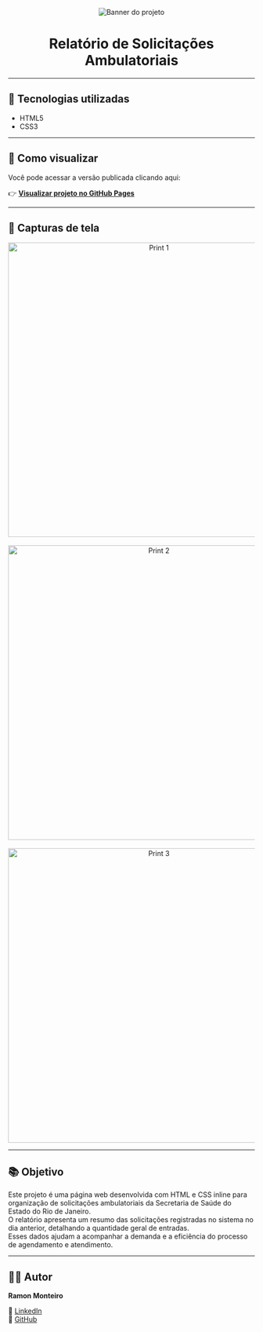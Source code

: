 <p align="center">
  <img src="https://github.com/user-attachments/assets/3dc18ff3-85bd-454a-96ea-aca9b77cb417" alt="Banner do projeto">
</p>

<h1 align="center">Relatório de Solicitações Ambulatoriais</h1>

---

## 🔧 Tecnologias utilizadas

- HTML5  
- CSS3

---

## 🚀 Como visualizar

Você pode acessar a versão publicada clicando aqui:

👉 [**Visualizar projeto no GitHub Pages**](https://monramonteiro.github.io/relatorio-ambulatorial/)

---

## 📸 Capturas de tela

<p align="center">
  <img src="https://github.com/user-attachments/assets/c94ca74c-cdbd-4e24-b526-fa78b8f4557d" alt="Print 1" width="600">
  <br><br>
  <img src="https://github.com/user-attachments/assets/70c07915-5b8a-4673-bbce-a40b387f6b48" alt="Print 2" width="600">
  <br><br>
  <img src="https://github.com/user-attachments/assets/8a0bb3e9-9a3e-48d5-9663-86f03f562f8b" alt="Print 3" width="600">
</p>

---

## 📚 Objetivo

Este projeto é uma página web desenvolvida com HTML e CSS inline para organização de solicitações ambulatoriais da Secretaria de Saúde do Estado do Rio de Janeiro.  
O relatório apresenta um resumo das solicitações registradas no sistema no dia anterior, detalhando a quantidade geral de entradas.  
Esses dados ajudam a acompanhar a demanda e a eficiência do processo de agendamento e atendimento.

---

## 👨‍💻 Autor

**Ramon Monteiro**  

🔗 [LinkedIn](https://www.linkedin.com/in/ramon-monteiro-1777a6334?utm_source=share&utm_campaign=share_via&utm_content=profile&utm_medium=ios_app)  
🐙 [GitHub](https://github.com/Monramonteiro/)

